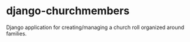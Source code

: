 django-churchmembers
====================

Django application for creating/managing a church roll organized around families.  

